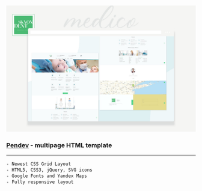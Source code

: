 
<img src="preview/view.jpg">

### [Pendev](https://pendev.vercel.app/) - multipage HTML template ###

-------------------------------------

```
- Newest CSS Grid Layout
- HTML5, CSS3, jQuery, SVG icons
- Google Fonts and Yandex Maps
- Fully responsive layout
```
